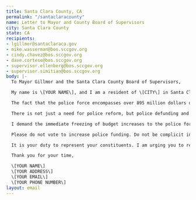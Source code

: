 ```yaml
---
title: Santa Clara County, CA
permalink: "/santaclaracounty"
name: Letter to Mayor and County Board of Supervisors
city: Santa Clara County
state: CA
recipients:
- lgillmor@santaclaraca.gov
- mike.wasserman@bos.sccgov.org
- cindy.chavez@bos.sccgov.org
- dave.cortese@bos.sccgov.org
- supervisor.ellenberg@bos.sccgov.org
- supervisor.simitian@bos.sccgov.org
body: |-
  To Mayor Gillmor and the Santa Clara County Board of Supervisors,

  My name is \[YOUR NAME\], and I am a resident of \[CITY\] in Santa Clara County. This past week, our nation and community have been gripped by protests calling for an end to racism and anti-Blackness and a complete overhaul in our approach to criminal justice in America. I am demanding that our voices be heard, and that real change be made to the way this city allocates its resources.

  The fact that the police force encompasses over 895 million dollars of the county’s general fund is shameful and unproductive. Research shows that a living wage, access to holistic health services and treatment, educational opportunity, and stable housing are far more successful at reducing crime than police or prisons (Source: Popular Democracy).

  There is not just a need for police reform, but police defunding and abolition, because the entire structure of the police force is inherently corrupt and ineffective. The average police recruit spends 58 hours learning how to shoot and only 8 hours learning how to de-escalate (Source: Campaign Zero). They are not trained or equipped to react to the vast majority of crises. Phillip McHarris (doctoral candidate focusing on race), argues that we must work towards a reality in which healthcare workers and emergency response teams handle substance abuse, domestic violence, homelessness, or mental health cases. Policies to “improve the police” are not enough, as there’s no evidence that implicit bias training or community relations initiatives help with reducing the abuses of policing (The Nation). We need to reimagine public safety to prioritize alternatives to conflict rather than defaulting to violence.

  I demand the immediate freezing of budget increases to the police force, cancelling of cadet classes, demilitarization of our forces, and reallocation of funds from police to community-led health and safety strategies.

  Please do not vote to increase police funding. Do not be complicit in the disproportionate targeting of people of color. Propose and vote to expand on its current efforts in healthcare, affordable housing, and restorative justice. We demand a budget that supports community wellbeing, rather than empowers the police forces that tear them apart.

  It is your duty to represent your constituents. I am urging you to revise the Santa Clara County budget for the next fiscal year, and to fund the police. We can be a beacon for other cities to follow if only we have the courage to change.

  Thank you for your time,

  \[YOUR NAME\]
  \[YOUR ADDRESS\]
  \[YOUR EMAIL\]
  \[YOUR PHONE NUMBER\]
layout: email
---
```


